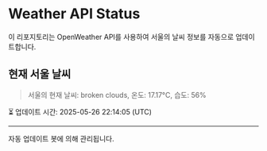 
# Weather API Status

이 리포지토리는 OpenWeather API를 사용하여 서울의 날씨 정보를 자동으로 업데이트합니다.

## 현재 서울 날씨
> 서울의 현재 날씨: broken clouds, 온도: 17.17°C, 습도: 56%

⏳ 업데이트 시간: 2025-05-26 22:14:05 (UTC)

---
자동 업데이트 봇에 의해 관리됩니다.
